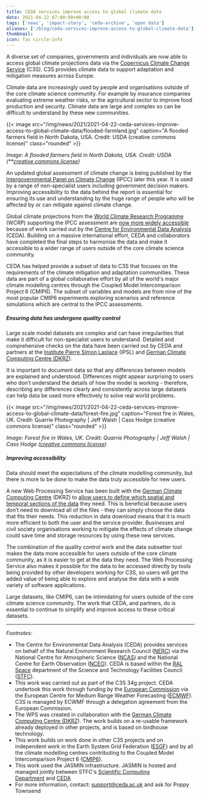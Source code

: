 ```yaml
---
title: CEDA services improve access to global climate data
date: 2021-04-22 07:00:00+00:00
tags: ['news', 'impact-story', 'ceda-archive', 'open data']
aliases: ['/blog/ceda-services-improve-access-to-global-climate-data']
thumbnail: 
icon: fas circle-info
---
```


A diverse set of companies, governments and individuals are now able to access global climate projections data via the [Copernicus Climate Change Service](https://cds.climate.copernicus.eu/about-c3s) (C3S). C3S provides climate data to support adaptation and mitigation measures across Europe.


Climate data are increasingly used by people and organisations outside of the core climate science community. For example by insurance companies evaluating extreme weather risks, or the agricultural sector to improve food production and security. Climate data are large and complex so can be difficult to understand by these new communities.


{{< image src="/img/news/2021/2021-04-22-ceda-services-improve-access-to-global-climate-data/flooded-farmland.jpg"  caption="A flooded farmers field in North Dakota, USA. Credit: USDA (creative commons license)" class="rounded" >}}


*Image: A flooded farmers field in North Dakota, USA. Credit: USDA (**[creative commons license](https://www.flickr.com/photos/usdagov/8947302196/))*


An updated global assessment of climate change is being published by the [Intergovernmental Panel on Climate Change](https://www.ipcc.ch/) (IPCC) later this year. It is used by a range of non-specialist users including government decision makers. Improving accessibility to the data behind the report is essential for ensuring its use and understanding by the huge range of people who will be affected by or can mitigate against climate change. 


Global climate projections from the [World Climate Research Programme](https://www.wcrp-climate.org/) (WCRP) supporting the IPCC assessment are [now more widely accessible](https://cds.climate.copernicus.eu/cdsapp#!/dataset/projections-cmip6?tab=overview) because of work carried out by the [Centre for Environmental Data Analysis](https://www.ceda.ac.uk) (CEDA). Building on a massive international effort, CEDA and collaborators have completed the final steps to harmonise the data and make it accessible to a wider range of users outside of the core climate science community. 


CEDA has helped provide a subset of data to C3S that focuses on the requirements of the climate mitigation and adaptation communities. These data are part of a global collaborative effort by all of the world's major climate modelling centres through the Coupled Model Intercomparison Project 6 (CMIP6). The subset of variables and models are from nine of the most popular CMIP6 experiments exploring scenarios and reference simulations which are central to the IPCC assessments.


##### Ensuring data has undergone quality control


Large scale model datasets are complex and can have irregularities that make it difficult for non-specialist users to understand. Detailed and comprehensive checks on the data have been carried out by CEDA and partners at the [Institute Pierre Simon Laplace](https://www.ipsl.fr/en/) (IPSL) and [German Climate Computing Centre (DKRZ](https://www.dkrz.de/)).


It is important to document data so that any differences between models are explained and understood. Differences might appear surprising to users who don’t understand the details of how the model is working - therefore, describing any differences clearly and consistently across large datasets can help data be used more effectively to solve real world problems. 


{{< image src="/img/news/2021/2021-04-22-ceda-services-improve-access-to-global-climate-data/forest-fire.jpg"  caption="Forest fire in Wales, UK. Credit: Quarrie Photography | Jeff Walsh | Cass Hodge (creative commons license)" class="rounded" >}}


*Image: Forest fire in Wales, UK. Credit: Quarrie Photography | Jeff Walsh | Cass Hodge ([creative commons license](https://www.flickr.com/photos/quarriephotography/11443527473/))*


##### Improving accessibility


Data should meet the expectations of the climate modelling community, but there is more to be done to make the data truly accessible for new users. 


A new Web Processing Service has been built with the [German Climate Computing Centre](https://www.dkrz.de/) (DKRZ) to [allow users to define which spatial and temporal sections of the data](https://cds.climate.copernicus.eu/cdsapp#!/dataset/projections-cmip6?tab=form) they need. This is beneficial because users don’t need to download all of the files - they can simply choose the data that fits their needs. This reduction in data download means that it is much more efficient to both the user and the service provider. Businesses and civil society organisations working to mitigate the effects of climate change could save time and storage resources by using these new services. 


The combination of the quality control work and the data subsetter tool makes the data more accessible for users outside of the core climate community, as it is easier to get at the data they need. The Web Processing Service also makes it possible for the data to be accessed directly by tools being provided by other developers working for C3S, so users will get the added value of being able to explore and analyse the data with a wide variety of software applications.


Large datasets, like CMIP6, can be intimidating for users outside of the core climate science community. The work that CEDA, and partners, do is essential to continue to simplify and improve access to these critical datasets. 





---



*Footnotes:*


* The Centre for Environmental Data Analysis (CEDA) provides services on behalf of the Natural Environment Research Council ([NERC](https://nerc.ukri.org/)) via the National Centre for Atmospheric Science ([NCAS](https://ncas.ac.uk/en/)) and the National Centre for Earth Observation ([NCEO](https://www.nceo.ac.uk/)). CEDA is based within the [RAL Space](http://www.stfc.ac.uk/ralspace/default.aspx) department of the Science and Technology Facilities Council ([STFC](https://stfc.ukri.org/)).
* This work was carried out as part of the C3S 34g project. CEDA undertook this work through funding by the [European Commission](https://ec.europa.eu/info/index_en) via the European Centre for Medium Range Weather Forecasting ([ECMWF](https://www.ecmwf.int/)). C3S is managed by ECWMF through a delegation agreement from the European Commission.
* The WPS was created in collaboration with the [German Climate Computing Centre (DKRZ](https://www.dkrz.de/)). The work builds on a re-usable framework already deployed in other projects, and is based on birdhouse technology.
* This work builds on work done in other C3S projects and on independent work in the Earth System Grid Federation ([ESGF](https://esgf.llnl.gov/)) and by all the climate modelling centres contributing to the Coupled Model Intercomparison Project 6 ([CMIP6](https://www.wcrp-climate.org/wgcm-cmip/wgcm-cmip6)).
* This work used the JASMIN infrastructure. JASMIN is hosted and managed jointly between STFC's [Scientific Computing Department](https://www.scd.stfc.ac.uk/) and [CEDA](https://www.ceda.ac.uk/)
* For more information, contact: [support@ceda.ac.uk](mailto:support@ceda.ac.uk) and ask for Poppy Townsend


